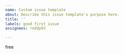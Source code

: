```yaml
---
name: Custom issue template
about: Describe this issue template's purpose here.
title: ''
labels: good first issue
assignees: rnddp93

---
```


free

